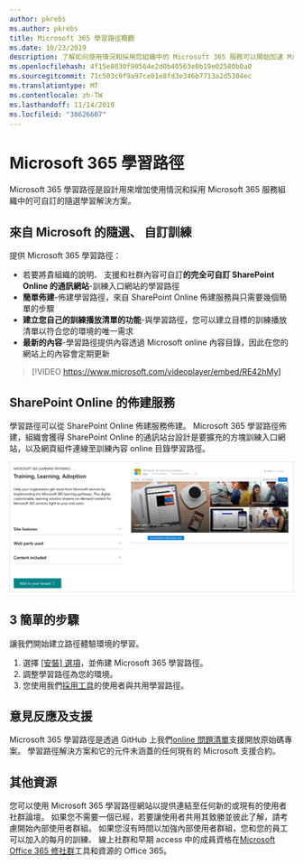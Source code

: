 ```yaml
---
author: pkrebs
ms.author: pkrebs
title: Microsoft 365 學習路徑概觀
ms.date: 10/23/2019
description: 了解如何使用情況和採用您組織中的 Microsoft 365 服務可以開始加速 Microsoft 365 學習路徑。 學習路徑包含自訂 SharePoint Online 網頁組件和新式 SharePoint Online 的通訊訓練網站輕鬆地佈建至 Microsoft 365 租用戶。
ms.openlocfilehash: 4f15e8830f90564e2d0b40563e0b19e02580b0a0
ms.sourcegitcommit: 71c503c9f9a97ce01e8fd3e346b7713a2d5304ec
ms.translationtype: MT
ms.contentlocale: zh-TW
ms.lasthandoff: 11/14/2019
ms.locfileid: "38626607"
---
```

# <a name="microsoft-365-learning-pathways"></a>Microsoft 365 學習路徑 
Microsoft 365 學習路徑是設計用來增加使用情況和採用 Microsoft 365 服務組織中的可自訂的隨選學習解決方案。   

## <a name="on-demand-custom-training-from-microsoft"></a>來自 Microsoft 的隨選、 自訂訓練

提供 Microsoft 365 學習路徑：

- 若要將貴組織的說明、 支援和社群內容可自訂**的完全可自訂 SharePoint Online 的通訊網站**-訓練入口網站的學習路徑
- **簡單佈建**-佈建學習路徑，來自 SharePoint Online 佈建服務與只需要幾個簡單的步驟
- **建立您自己的訓練播放清單的功能**-與學習路徑，您可以建立目標的訓練播放清單以符合您的環境的唯一需求
- **最新的內容**-學習路徑提供內容透過 Microsoft online 內容目錄，因此在您的網站上的內容會定期更新

> [!VIDEO https://www.microsoft.com/videoplayer/embed/RE42hMy]

## <a name="sharepoint-online-provisioning-service"></a>SharePoint Online 的佈建服務 
學習路徑可以從 SharePoint Online 佈建服務佈建。 Microsoft 365 學習路徑佈建，組織會獲得 SharePoint Online 的通訊站台設計是要擴充的方塊訓練入口網站，以及網頁組件連線至訓練內容 online 目錄學習路徑。 

![cg provision.png](media/cg-provision.png)

## <a name="3-easy-steps"></a>3 簡單的步驟
讓我們開始建立路徑體驗環境的學習。
1. 選擇 [[安裝] 選項](custom_setupoptions.md)，並佈建 Microsoft 365 學習路徑。  
2. 調整學習路徑為您的環境。
3. 您使用我們[採用工具](driveadoption.md)的使用者與共用學習路徑。

## <a name="feedback-and-support"></a>意見反應及支援

Microsoft 365 學習路徑是透過 GitHub 上我們[online 問題清單](https://aka.ms/CustomLearningHelp)支援開放原始碼專案。 學習路徑解決方案和它的元件未涵蓋的任何現有的 Microsoft 支援合約。  

## <a name="additional-resources"></a>其他資源
您可以使用 Microsoft 365 學習路徑網站以提供連結至任何新的或現有的使用者社群論壇。 如果您不需要一個已經，若要讓使用者共用其致勝並彼此了解，請考慮開始內部使用者群組。  如果您沒有時間以加強內部使用者群組，您和您的員工可以加入的每月的訓練、 線上社群和早期 access 中的成員資格在[Microsoft Office 365 修社群](https://aka.ms/O365Champions)工具和資源的 Office 365。